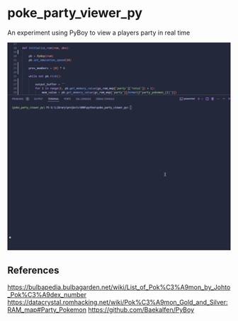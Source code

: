 # poke_party_viewer_py
 
An experiment using PyBoy to view a players party in real time

![](media/Code_75i2Pp322T.gif)

## References
https://bulbapedia.bulbagarden.net/wiki/List_of_Pok%C3%A9mon_by_Johto_Pok%C3%A9dex_number
https://datacrystal.romhacking.net/wiki/Pok%C3%A9mon_Gold_and_Silver:RAM_map#Party_Pokemon
https://github.com/Baekalfen/PyBoy
